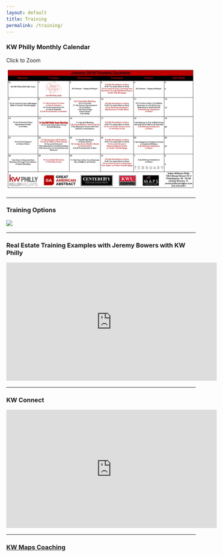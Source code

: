 ```yaml
---
layout: default
title: Training
permalink: /training/
---
```

<h3 class="center">KW Philly Monthly Calendar</h3>
<p class="center">Click to Zoom</p>
<a href="/img/calendar.jpg" target="_blank"><img src="/img/calendar.jpg" class="three-quarter-image"></a>

<hr>

<h3 class="center">Training Options</h3>
<img src="/img/.jpg" class="center">

<hr>

<h3 class="center">Real Estate Training Examples with Jeremy Bowers with KW Philly</h3>
<iframe width="560" height="315" src="https://www.youtube.com/embed/jRzduzaheek" frameborder="0" allow="accelerometer; autoplay; encrypted-media; gyroscope; picture-in-picture" allowfullscreen></iframe>

<hr>

<h3 class="center">KW Connect</h3>
<iframe width="560" height="315" src="https://www.youtube.com/embed/CZbv9z0hz3E" frameborder="0" allow="accelerometer; autoplay; encrypted-media; gyroscope; picture-in-picture" allowfullscreen></iframe>

<hr>

<h3 class="center"><a href="https://mapscoaching.com/" target="_blank">KW Maps Coaching</a></h3>
